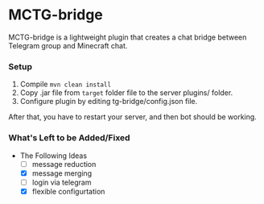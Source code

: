 # MCTG-bridge
MCTG-bridge is a lightweight plugin that creates a chat bridge between Telegram group and Minecraft chat.

### Setup 
1) Compile `mvn clean install`
2) Copy .jar file from `target` folder file to the server plugins/ folder.
3) Configure plugin by editing tg-bridge/config.json file.

After that, you have to restart your server, and then bot should be working.

### What's Left to be Added/Fixed
- The Following Ideas
  - [ ] message reduction
  - [x] message merging
  - [ ] login via telegram
  - [x] flexible configurtation
